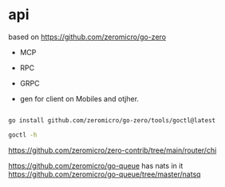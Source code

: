 # api

based on https://github.com/zeromicro/go-zero

- MCP 

- RPC

- GRPC

- gen for client on Mobiles and otjher.

```sh

go install github.com/zeromicro/go-zero/tools/goctl@latest

goctl -h

```

https://github.com/zeromicro/zero-contrib/tree/main/router/chi

https://github.com/zeromicro/go-queue has nats in it
https://github.com/zeromicro/go-queue/tree/master/natsq




